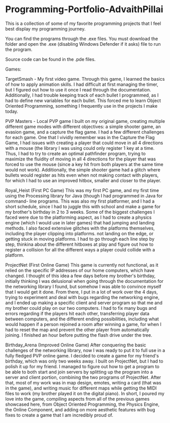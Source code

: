 # Programming-Portfolio-AdvaithPillai
This is a collection of some of my favorite programming projects that I feel best display my programming journey.

You can find the programs through the .exe files. You must download the folder and open the .exe (disabling Windows Defender if it asks) file to run the program.

Source code can be found in the .pde files.

Games:

TargetSmash - My first video game.
Through this game, I learned the basics of how to apply animation
skills. I had difficult at first managing the timer, but I figured out
how to use it once I read through the documentation. Additionally,
I had trouble keeping track of each bullet I programmed, as I had
to define new variables for each bullet. This forced me to learn
Object Oriented Programming, something I frequently use in the
projects I make today.


PVP Masters - Local PVP game
I built on my original game, creating multiple different game modes
with different objectives: a simple shooter game, an evasion
game, and a capture the flag game. I had a few different
challenges for each game. One that I vividly remember was in the
Capture the Flag Game, I had issues with creating a player that
could move in all 4 directions with a mouse (the library I was using
could only register 1 key at a time. Thus, I had to try to create an
optimal pathfinder program, trying to maximize the fluidity of
moving in all 4 directions for the player that was forced to use the
mouse (since a key hit from both players at the same time would
not work). Additionally, the simple shooter game had a glitch
where bullets would register as hits even when not making contact
with players, for which I had to use an improved hitbox, smaller
and closer to the player.


Royal_Heist (First PC Game)
This was my first PC game, and my first time using the Processing
library for Java (though I had programmed in Java for command-
line programs. This was also my first platformer, and I had a short
schedule, since I had to juggle this with school and make a game
for my brother's birthday in 2 to 3 weeks. Some of the biggest
challenges I faced were due to the platforming aspect, as I had to
create a physics engine (which I would use in later games) that
had jumping and landing methods. I also faced extensive glitches
with the platforms themselves, including the player clipping into
platforms. not landing on the edge, or getting stuck in moving
platforms. I had to go through each line step by step, thinkina
about the different hitboxes at play and figure out how to register a
collision for all the different ways a player could collide with a
platform.


ProjectNet (First Online Game)
This game is currently not functional, as it relied on the specific IP
addresses of our home computers, which have changed. I thought
of this idea a few days before my brother's birthday, initially
thinking I was delusional when going through the documentation
for the networking library I found, but somehow I was able to
convince myself that I would get it done. From there, I put in a lot
of work over the 4 days, trying to experiment and deal with bugs
regarding the networking engine, and I ended up making a
specific client and server program so that me and my brother
could play on our two computers. I had to fix many bugs and
errors regarding if the players hit each other, transferring player
data between computers, and the different ending possibilities,
including what would happen if a person rejoined a room after
winning a game, for when I had to reset the map and prevent the
other player from automatically joining. I finished an hour before
putting the flash drive under the tree.


Birthday_Arena (Improved Online Game)
After conquering the basic challenges of the networking library,
now I was ready to put it to full use in a fully fledged PVP online
game. I decided to create a game for my friend's birthday, which
was only two weeks away. I built on ProjectNet, but I had to polish
it up for my friend. I managed to figure out how to get a program
to be able to both start and join servers by splitting up the program
into a server and client portion, combining the two programs of
ProjectNet. After that, most of my work was in map design,
emotes, writing a card (that was in the game), and writing music
for different maps while getting the MIDI files to work (my brother
played it on the digital piano). In short, I poured my love into the
game, compiling aspects from all of the previous games
showcased here, from Object Oriented Programming, the Physics
Engine, the Online Component, and adding on more aesthetic
features with bug fixes to create a game that I am incredibly proud
of.
